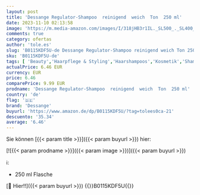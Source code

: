 ```yaml
---
layout: post
title: 'Dessange Regulator-Shampoo  reinigend  weich  Ton  250 ml'
date: 2023-11-10 02:13:58
image: 'https://m.media-amazon.com/images/I/318jHB3r1IL._SL500_._SL400_.jpg'
comments: true
category: ofertas
author: 'tole.es'
slug: 'B0115KDF5U-de Dessange Regulator-Shampoo reinigend weich Ton 250 ml'
sku: 'B0115KDF5U-de'
tags: [ 'Beauty','Haarpflege & Styling','Haarshampoos','Kosmetik','Shampoo & Spülung','dessange','🇩🇪', ]
actualPrice: 6.46 EUR
currency: EUR
price: 6.46
comparePrice: 9.99 EUR
prodname: 'Dessange Regulator-Shampoo  reinigend  weich  Ton  250 ml'
country: 'de'
flag: '🇩🇪'
brand: 'Dessange'
buyurl: 'https://www.amazon.de/dp/B0115KDF5U/?tag=tolees0ca-21'
descuento: '35.34'
average: '6.46'
---
```


Sie können [{{< param title >}}]({{< param buyurl >}}) hier:

[![{{< param prodname >}}]({{< param image >}})]({{< param buyurl >}})

ℹ️:

- 250 ml Flasche

[🛒 Hier!!]({{< param buyurl >}})
{{<world>}}B0115KDF5U{{</world>}}
